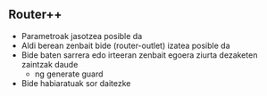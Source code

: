 ## Router++

- Parametroak jasotzea posible da
- Aldi berean zenbait bide (router-outlet) izatea posible da
- Bide baten sarrera edo irteeran zenbait egoera ziurta dezaketen zaintzak daude
    - ng generate guard
- Bide habiaratuak sor daitezke

